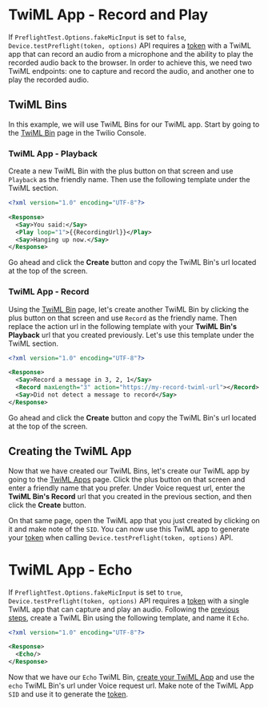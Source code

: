 TwiML App - Record and Play
===========================

If `PreflightTest.Options.fakeMicInput` is set to `false`, `Device.testPreflight(token, options)` API requires a [token](https://www.twilio.com/docs/iam/access-tokens) with a TwiML app that can record an audio from a microphone and the ability to play the recorded audio back to the browser. In order to achieve this, we need two TwiML endpoints: one to capture and record the audio, and another one to play the recorded audio.

TwiML Bins
----------

In this example, we will use TwiML Bins for our TwiML app. Start by going to the [TwiML Bin](https://www.twilio.com/console/twiml-bins) page in the Twilio Console.

### TwiML App - Playback
Create a new TwiML Bin with the plus button on that screen and use `Playback` as the friendly name. Then use the following template under the TwiML section.

```xml
<?xml version="1.0" encoding="UTF-8"?>

<Response>
  <Say>You said:</Say>
  <Play loop="1">{{RecordingUrl}}</Play>
  <Say>Hanging up now.</Say>
</Response>
```

Go ahead and click the **Create** button and copy the TwiML Bin's url located at the top of the screen.

### TwiML App - Record
Using the [TwiML Bin](https://www.twilio.com/console/twiml-bins) page, let's create another TwiML Bin by clicking the plus button on that screen and use `Record` as the friendly name. Then replace the action url in the following template with your **TwiML Bin's Playback** url that you created previously. Let's use this template under the TwiML section.

```xml
<?xml version="1.0" encoding="UTF-8"?>

<Response>
  <Say>Record a message in 3, 2, 1</Say>
  <Record maxLength="3" action="https://my-record-twiml-url"></Record>
  <Say>Did not detect a message to record</Say>
</Response>
```

Go ahead and click the **Create** button and copy the TwiML Bin's url located at the top of the screen.

Creating the TwiML App
-----------------------

Now that we have created our TwiML Bins, let's create our TwiML app by going to the [TwiML Apps](https://www.twilio.com/console/voice/twiml/apps) page. Click the plus button on that screen and enter a friendly name that you prefer. Under Voice request url, enter the **TwiML Bin's Record** url that you created in the previous section, and then click the **Create** button.

On that same page, open the TwiML app that you just created by clicking on it and make note of the `SID`. You can now use this TwiML app to generate your [token](https://www.twilio.com/docs/iam/access-tokens) when calling `Device.testPreflight(token, options)` API.


TwiML App - Echo
================

If `PreflightTest.Options.fakeMicInput` is set to `true`, `Device.testPreflight(token, options)` API requires a [token](https://www.twilio.com/docs/iam/access-tokens) with a single TwiML app that can capture and play an audio. Following the [previous steps](#twiml-bins), create a TwiML Bin using the following template, and name it `Echo`.

```xml
<?xml version="1.0" encoding="UTF-8"?>

<Response>
  <Echo/>
</Response>
```

Now that we have our `Echo` TwiML Bin, [create your TwiML App](#creating-the-twiml-app) and use the `echo` TwiML Bin's url under Voice request url. Make note of the TwiML App `SID` and use it to generate the [token](https://www.twilio.com/docs/iam/access-tokens).
